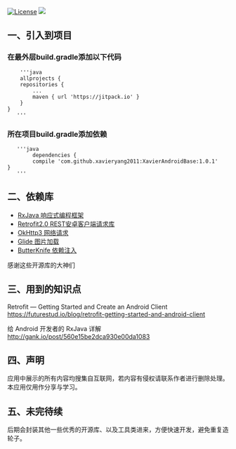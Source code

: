 [![License](https://img.shields.io/badge/license-Apache%202-green.svg)](https://www.apache.org/licenses/LICENSE-2.0)
[![](https://jitpack.io/v/xavieryang2011/XavierAndroidBase.svg)](https://jitpack.io/#xavieryang2011/XavierAndroidBase)
## 一、引入到项目
   ### 在最外层build.gradle添加以下代码
      	'''java
        allprojects {
		repositories {
			...
			maven { url 'https://jitpack.io' }
		}
	}
       '''
   ### 所在项目build.gradle添加依赖
       '''java
        	dependencies {
	        compile 'com.github.xavieryang2011:XavierAndroidBase:1.0.1'
	}
       '''
## 二、依赖库
* [RxJava 响应式编程框架](https://github.com/ReactiveX/RxJava)
* [Retrofit2.0 REST安卓客户端请求库](https://github.com/square/retrofit)
* [OkHttp3 网络请求](https://github.com/square/okhttp)
* [Glide 图片加载](https://github.com/bumptech/glide)
* [ButterKnife 依赖注入](https://github.com/JakeWharton/butterknife) 

感谢这些开源库的大神们
## 三、用到的知识点
Retrofit — Getting Started and Create an Android Client
<br>https://futurestud.io/blog/retrofit-getting-started-and-android-client</br>

给 Android 开发者的 RxJava 详解
<br>http://gank.io/post/560e15be2dca930e00da1083</br>

## 四、声明
应用中展示的所有内容均搜集自互联网，若内容有侵权请联系作者进行删除处理。本应用仅用作分享与学习。
## 五、未完待续
后期会封装其他一些优秀的开源库、以及工具类进来，方便快速开发，避免重复造轮子。
